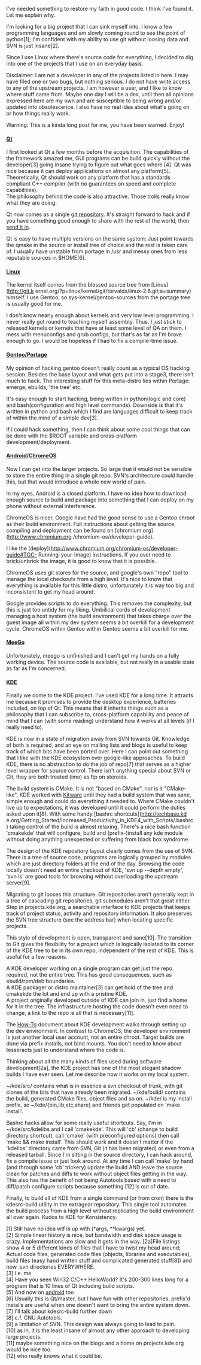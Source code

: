 I've needed something to restore my faith in good code. I think I've found it.
Let me explain why.

I'm looking for a big project that I can sink myself into. I know a few
programming languages and am slowly coming round to see the point of
python[1]; I'm confident with my ability to use git without loosing data and
SVN is just insane[2].

Since I use Linux where there's source code for everything, I decided to dig
into one of the projects that I use on an everyday basis.

Disclaimer: I am not a developer in any of the projects listed in here. I may
have filed one or two bugs, but nothing serious. I do not have write access to
any of the upstream projects. I am however a user, and I like to know where
stuff came from. Maybe one day I will be a dev, until then all opinions
expressed here are my own and are susceptible to being wrong and/or updated
into obsolescence. I also have no real idea about what's going on or how
things really work.

Warning: This is a kinda long post for me, you have been warned. Enjoy!

#### [Qt](http://qt.nokia.com)

I first looked at Qt a few months before the acquisition. The capabilities of
the framework amazed me, GUI programs can be build quickly without the
developer[3] going insane trying to figure out what goes where [4]. Qt was
nice because it can deploy applications on almost any platform[5].
Theoretically, Qt should work on any platform that has a standards compliant
C++ compiler (with no guarantees on speed and complete capabilities).  
The philosophy behind the code is also attractive. Those trolls really know
what they are doing.

Qt now comes as a single [git repository](http://qt.gitorious.org/). It's
straight forward to hack and if you have something good enough to share with
the rest of the world, then [send it
in](http://qt.gitorious.org/qt/qt/merge_requests).

Qt is easy to have multiple versions on the same system; Just point towards
the qmake in the source or install tree of choice and the rest is taken care
of. I usually have unstable from portage in /usr and messy ones from less
reputable sources in $HOME[6].  

#### [Linux](http://kernel.org)

The kernel itself comes from the blessed source tree from [Linus](http://git.k
ernel.org/?p=linux/kernel/git/torvalds/linux-2.6.git;a=summary) himself. I use
Gentoo, so sys-kernel/gentoo-sources from the portage tree is usually good for
me.

I don't know nearly enough about kernels and very low level programming. I
never really got round to teaching myself assembly. Thus, I just stick to
released kernels or kernels that have at least some level of QA on them. I
mess with menuconfigs and grub configs, but that's as far as I'm brave enough
to go. I would be hopeless if I had to fix a compile-time issue.  

#### [Gentoo/Portage](http://gentoo.org)

My opinion of hacking gentoo doesn't really count as a typical OS hacking
session. Besides the base layout and what gets put into a stage3, there isn't
much to hack. The interesting stuff for this meta-distro lies within Portage:
emerge, ebuilds, 'the tree' etc.

It's easy enough to start hacking, being written in python(logic and core) and
bash(configuration and high level commands). Downside is that it's written in
python and bash which I find are languages difficult to keep track of within
the mind of a simple dev[3].

If I could hack something, then I can think about some cool things that can be
done with the $ROOT variable and cross-platform development/deployment.  

#### [Android](http://www.android.com/)/[ChromeOS](http://www.chromium.org/chromium-os)

Now I can get into the larger projects. So large that it would not be sensible
to store the entire thing in a single git repo. SVN's architecture could
handle this, but that would introduce a whole new world of pain.

In my eyes, Android is a closed platform. I have no idea how to download
enough source to build and package into something that I can deploy on my
phone without external interference.

ChromeOS is nicer. Google have had the good sense to use a Gentoo chroot as
their build environment. Full instructions about getting the source, compiling
and deployment can be found on [chromium.org](http://www.chromium.org
/chromium-os/developer-guide).

I like the [deploy](http://www.chromium.org/chromium-os/developer-guide#TOC-
Running-your-image) instructions. If you ever need to brick/unbrick the image,
it is good to know that it is possible.

ChromeOS uses git stores for the source, and google's own "repo" tool to
manage the local checkouts from a high level. It's nice to know that
everything is available for this little distro, unfortunately it is way too
big and inconsistent to get my head around.

Google provides scripts to do everything. This removes the complexity, but
this is just too untidy for my liking. Umbilical cords of development managing
a host system (the build environment) that takes charge over the guest image
all within my dev system seems a bit overkill for a development cycle.
ChromeOS within Gentoo within Gentoo seems a bit overkill for me.  

#### [MeeGo](http://meego.com)

Unfortunately, meego is unfinished and I can't get my hands on a fully working
device. The source code is available, but not really in a usable state as far
as I'm concerned.  

#### [KDE](http://kde.org)

Finally we come to the KDE project. I've used KDE for a long time. It attracts
me because it promises to provide the desktop experience, batteries included,
on top of Qt. This means that it inherits things such as a philosophy that I
can subscribe to, cross-platform capability and peace of mind that I can (with
some reading) understand how it works at all levels (if I really need to).

KDE is now in a state of migration away from SVN towards Git. Knowledge of
both is required, and an eye on mailing lists and blogs is useful to keep
track of which bits have been ported over. Here I can point out something that
I like with the KDE ecosystem over google-like approaches. To build KDE, there
is no abstraction to do the job of repo[7] that serves as a higher level
wrapper for source control. There isn't anything special about SVN or Git,
they are both treated (imo) as ftp on steroids.

The build system is CMake. It is not "based on CMake", nor is it "CMake-like",
KDE worked with [Kitware](http://www.cmake.org/) until they had a build system
that was sane, simple enough and could do everything it needed to. Where CMake
couldn't live up to expectations, it was developed until it could perform the
duties asked upon it[8]. With some handy [bashrc shortcuts](http://techbase.kd
e.org/Getting_Started/Increased_Productivity_in_KDE4_with_Scripts/.bashrc)
taking control of the build is almost relaxing. There's a nice bash function
'cmakekde' that will configure, build and (prefix-)install any kde module
without doing anything unexpected or suffering from black box syndrome.

The design of the KDE repository layout clearly comes from the use of SVN.
There is a tree of source code, programs are logically grouped by modules
which are just directory folders at the end of the day. Browsing the code
locally doesn't need an entire checkout of KDE, 'svn up --depth empty', 'svn
ls' are good tools for browsing without overloading the upstream server[9].

Migrating to git looses this structure. Git repositories aren't generally kept
in a tree of cascading git repositories, git submodules aren't that great
either. Step in projects.kde.org, a searchable interface to KDE projects that
keeps track of project status, activity and repository information. It also
preserves the SVN tree structure (see the address bar) when locating specific
projects.

This style of development is open, transparent and sane[10]. The transition to
Git gives the flexibility for a project which is logically isolated to its
corner of the KDE tree to be in its own repo, independent of the rest of KDE.
This is useful for a few reasons.  

A KDE developer working on a single program can get just the repo required,
not the entire tree. This has good consequences, such as ebuild/rpm/deb
boundaries.  
A KDE packager or distro maintainer[3] can get hold of the tree and cmakekde
the lot and end up with a pristine KDE.  
A project originally developed outside of KDE can join in, just find a home
for it in the tree. The infrastructure hosting the code doesn't even need to
change, a link to the repo is all that is necessary[11].

The [How-To](http://techbase.kde.org/Getting_Started/Build/KDE4) document
about KDE development walks through setting up the dev environment. In
contrast to ChromeOS, the developer environment is just another local user
account, not an entire chroot. Target builds are done via prefix installs, not
bind mounts. You don't need to know about tesseracts just to understand where
the code is.

Thinking about all the many kinds of files used during software
development[2a], the KDE project has one of the most elegant shadow builds I
have ever seen. Let me describe how it works on my local system.

~/kde/src/ contains what is in essence a svn checkout of trunk, with git
clones of the bits that have already been migrated. ~/kde/build/ contains the
build, generated CMake files, object files and so on. ~/kde/ is my install
prefix, so ~/kde/{bin,lib,etc,share} and friends get populated on 'make
install'.

Bashrc hacks allow for some really useful shortcuts. Say, I'm in
~/kde/src/kdelibs and I call 'cmakekde'. This will 'cb' (change to build
directory shortcut), call 'cmake' (with preconfigured options) then call 'make
&& make install'. This should work and it doesn't matter if the 'kdelibs'
directory came from SVN, Git (it has been migrated) or even from a released
tarball. Since I'm sitting in the source directory, I can hack around, fix a
compile issue or just look around. At any time I can call 'make' by hand (and
through some 'cb' trickery) update the build AND leave the source clean for
patches and diffs to work without object files getting in the way. This also
has the benefit of not being Autotools based with a need to diff/patch
configure scripts because something [12] is out of date.

Finally, to build all of KDE from a single command (or from cron) there is the
kdesrc-build utility in the extragear repository. This single tool automates
the build process from a high level without replicating the build environment
all over again. Kudos to KDE for Konsistency.

[1] Still have no idea wtf is up with (*args, **kwargs) yet.  
[2] Simple linear history is nice, but bandwidth and disk space usage is
crazy. Implementations are slow and it gets in the way. [2a]File listings show
4 or 5 different kinds of files that I have to twist my head around; Actual
code files, generated code files (objects, libraries and executables), build
files (easy hand written stuff and complicated generated stuff[8]) and now
.svn directories EVERYWHERE.  
[3] i.e. me  
[4] Have you seen Win32 C/C++ HelloWorld? It's 200-300 lines long for a
program that is 10 lines of Qt including build scripts.  
[5] And now on [android](http://necessitas.sourceforge.net/) too  
[6] Usually this is Qt/master, but I have fun with other repositories.
prefix'd installs are useful when one doesn't want to bring the entire system
down.  
[7] I'll talk about kdesrc-build further down  
[8] c.f. GNU Autotools.  
[9] a limitation of SVN. This design was always going to lead to pain.  
[10] as in, it is the least insane of almost any other approach to developing
large projects.  
[11] maybe something nice on the blogs and a home on projects.kde.org would be
nice too.  
[12] who really knows what it could be.  